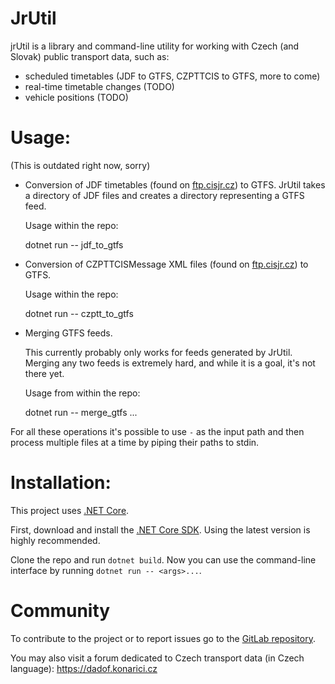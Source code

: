 # JrUtil

jrUtil is a library and command-line utility for working with Czech (and
Slovak) public transport data, such as:

- scheduled timetables (JDF to GTFS, CZPTTCIS to GTFS, more to come)
- real-time timetable changes (TODO)
- vehicle positions (TODO)

# Usage:

(This is outdated right now, sorry)

- Conversion of JDF timetables (found on [ftp.cisjr.cz](ftp://ftp.cisjr.cz/)) to
  GTFS. JrUtil takes a directory of JDF files and creates a directory representing a
  GTFS feed.

  Usage within the repo:

	dotnet run -- jdf_to_gtfs <JDF dir> <GTFS out dir>

- Conversion of CZPTTCISMessage XML files (found on
  [ftp.cisjr.cz](ftp://ftp.cisjr.cz/draha/celostatni/szdc)) to GTFS.

  Usage within the repo:

	dotnet run -- czptt_to_gtfs <XML input file> <GTFS out dir>

- Merging GTFS feeds.

  This currently probably only works for feeds generated by JrUtil. Merging
  any two feeds is extremely hard, and while it is a goal, it's not there yet.

  Usage from within the repo:

	dotnet run -- merge_gtfs <GTFS out dir> <GTFS in dir>...

For all these operations it's possible to use `-` as the input path and then
process multiple files at a time by piping their paths to stdin.

# Installation:

This project uses [.NET Core](https://www.microsoft.com/net).

First, download and install the
[.NET Core SDK](https://www.microsoft.com/net/download).
Using the latest version is highly recommended.

Clone the repo and run `dotnet build`. Now you can use the command-line
interface by running `dotnet run -- <args>...`.

# Community

To contribute to the project or to report issues go to the
[GitLab repository](https://gitlab.com/dvdkon/jrutil).

You may also visit a forum dedicated to Czech transport data (in Czech
language): https://dadof.konarici.cz

